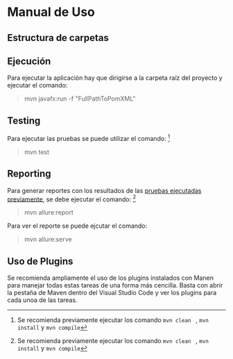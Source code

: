 # Manual de Uso

## Estructura de carpetas

## Ejecución

Para ejecutar la aplicación hay que dirigirse a la carpeta raíz del proyecto y ejecutar el comando:

> mvn javafx:run -f "FullPathToPomXML"

## Testing

Para ejecutar las pruebas se puede utilizar el comando:  [^1]

> mvn test

## Reporting

Para generar reportes con los resultados de las [pruebas ejecutadas previamente](Testing), se debe ejecutar el comando:  [^1]

> mvn allure:report

Para ver el reporte se puede ejcutar el comando:

> mvn allure:serve

## Uso de Plugins

Se recomienda ampliamente el uso de los plugins instalados con Manen para manejar todas estas tareas de una forma más cencilla. Basta con abrir la pestaña de Maven dentro del Visual Studio Code y ver los plugins para cada unoa de las tareas.

[^1]: Se recomienda previamente ejecutar los comando `mvn clean ` , `mvn install` y `mvn compile`

